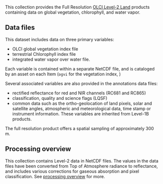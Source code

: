 This collection provides the Full Resolution [OLCI Level-2 Land][olci-l2] products containing data on global vegetation, chlorophyll, and water vapor.

## Data files

This dataset includes data on three primary variables:

* OLCI global vegetation index file
* terrestrial Chlorophyll index file
* integrated water vapor over water file.

Each variable is contained within a separate NetCDF file, and is cataloged by an asset on each Item (`ogvi` for the vegetation index, )

Several associated variables are also provided in the annotations data files:

* rectified reflectance for red and NIR channels (RC681 and RC865)
* classification, quality and science flags (LQSF)
* common data such as the ortho-geolocation of land pixels, solar and satellite
  angles, atmospheric and meteorological data, time stamp or instrument
  information. These variables are inherited from Level-1B products.

The full resolution product offers a spatial sampling of approximately 300 m.

## Processing overview

This collection contains Level-2 data in NetCDF files. The values in the data files have been
converted from Top of Atmosphere radiance to reflectance, and includes various corrections for gaseous absorption and pixel classification.
See [processing overview](https://sentinel.esa.int/web/sentinel/technical-guides/sentinel-3-olci/level-2/processing) for more.


[olci-l2]: https://sentinel.esa.int/web/sentinel/technical-guides/sentinel-3-olci/level-2/land-products